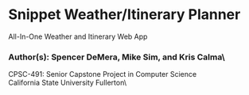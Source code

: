 # Snippet Weather/Itinerary Planner
All-In-One Weather and Itinerary Web App

### Author(s): Spencer DeMera, Mike Sim, and Kris Calma\

CPSC-491: Senior Capstone Project in Computer Science\
California State University Fullerton\
